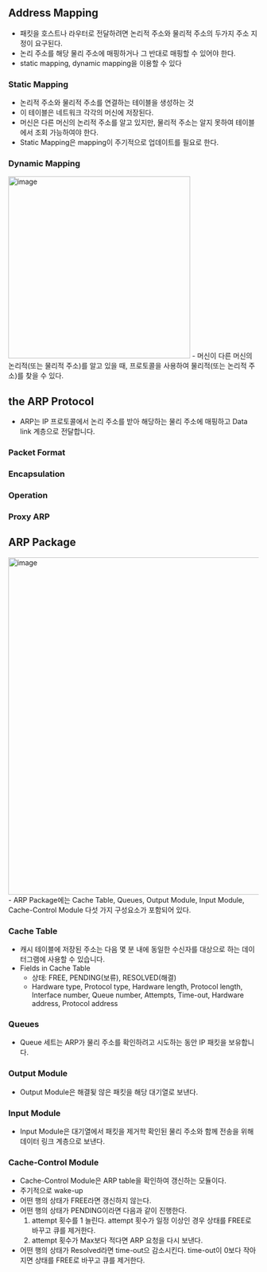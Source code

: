 ## Address Mapping
- 패킷을 호스트나 라우터로 전달하려면 논리적 주소와 물리적 주소의 두가지 주소 지정이 요구된다.
- 논리 주소를 해당 물리 주소에 매핑하거나 그 반대로 매핑할 수 있어야 한다.
- static mapping, dynamic mapping을 이용할 수 있다

### Static Mapping
- 논리적 주소와 물리적 주소를 연결하는 테이블을 생성하는 것
- 이 테이블은 네트워크 각각의 머신에 저장된다.
- 머신은 다른 머신의 논리적 주소를 알고 있지만, 물리적 주소는 알지 못하여 테이블에서 조회 가능하여야 한다.
- Static Mapping은 mapping이 주기적으로 업데이트를 필요로 한다.

### Dynamic Mapping
<img width="366" alt="image" src="https://user-images.githubusercontent.com/110087065/209656082-bd042671-2ea7-4814-ad82-d853f16aa4a6.png">
- 머신이 다른 머신의 논리적(또는 물리적 주소)를 알고 있을 때, 프로토콜을 사용하여 물리적(또는 논리적 주소)를 찾을 수 있다.


## the ARP Protocol
- ARP는 IP 프로토콜에서 논리 주소를 받아 해당하는 물리 주소에 매핑하고 Data link 계층으로 전달합니다.

### Packet Format
### Encapsulation
### Operation
### Proxy ARP


## ARP Package
<img width="678" alt="image" src="https://user-images.githubusercontent.com/110087065/209832471-6a84d6f2-07b2-4a83-b64d-0d794fb8da10.png">
- ARP Package에는 Cache Table, Queues, Output Module, Input Module, Cache-Control Module 다섯 가지 구성요소가 포함되어 있다.

### Cache Table
- 캐시 테이블에 저장된 주소는 다음 몇 분 내에 동일한 수신자를 대상으로 하는 데이터그램에 사용할 수 있습니다.
- Fields in Cache Table
  - 상태: FREE, PENDING(보류), RESOLVED(해결)
  - Hardware type, Protocol type, Hardware length, Protocol length, Interface number, Queue number, Attempts, Time-out, Hardware address, Protocol address

### Queues
- Queue 세트는 ARP가 물리 주소를 확인하려고 시도하는 동안 IP 패킷을 보유합니다. 

### Output Module
- Output Module은 해결됮 않은 패킷을 해당 대기열로 보낸다.

### Input Module
- Input Module은 대기열에서 패킷을 제거학 확인된 물리 주소와 함께 전송을 위해 데이터 링크 계층으로 보낸다.

### Cache-Control Module
- Cache-Control Module은 ARP table을 확인하여 갱신하는 모듈이다.
- 주기적으로 wake-up
- 어떤 행의 상태가 FREE라면 갱신하지 않는다.
- 어떤 행의 상태가 PENDING이라면 다음과 같이 진행한다.
  1. attempt 횟수를 1 늘린다. attempt 횟수가 일정 이상인 경우 상태를 FREE로 바꾸고 큐를 제거한다.
  2. attempt 횟수가 Max보다 적다면 ARP 요청을 다시 보낸다.
- 어떤 행의 상태가 Resolved라면 time-out으 감소시킨다. time-out이 0보다 작아지면 상태를 FREE로 바꾸고 큐를 제거한다.




